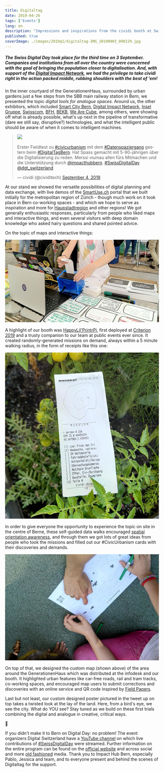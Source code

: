 ```yaml
---
title: Digitaltag
date: 2019-04-26
tags: ['Events']
lang: en
description: "Impressions and inspirations from the cividi booth at Swiss Digital Day 2019"
published: true
coverImage: ./images/2019q1/digitaltag-IMG_20190903_090229.jpg
---
```


##### The Swiss Digital Day took place for the third time on 3 September. Companies and institutions from all over the country were concerned with the goal of bringing the population closer to digitalisation. And, with support of the [Digital Impact Network](https://www.digitalimpact.ch), we had the privilege to take *cividi* right in the action packed middle, rubbing shoulders with the best of 'em!

In the inner courtyard of the GenerationenHaus, surrounded by urban gardens just a few steps from the SBB main railway station in Bern, we presented the topic _digital tools for analogue spaces_. Around us, the other exhibitors, which included [Smart City Bern](https://www.digitaltag.swiss/programm/die-intelligente-stadt-wie-engagieren-sich-ngos-startups-und-bevolkerung/), [Digital Impact Network](https://www.digitaltag.swiss/partner/digital-impact-network/), [Insel Gruppe](https://www.digitaltag.swiss/programm/insel-mit-herz/), [Swisscom](https://www.digitaltag.swiss/programm/virtueller-gemeindeschalter/), [BFH](https://www.digitaltag.swiss/programm/via-digital-lab-zum-master-of-digital-business-administration/), [BEKB](https://www.digitaltag.swiss/programm/digitale-trends-im-banken-sektor/), [We Are Cube](https://www.digitaltag.swiss/programm/was-macht-die-digitalisierung-mit-dir/), among others, were showing off what is already possible, what's up next in the pipeline of transformative (dare we still say, disruptive?) technologies, and what the intelligent public should be aware of when it comes to intelligent machines.

<blockquote class="twitter-tweet"><p><img src="https://pbs.twimg.com/media/EDobynZXkAAMVtq?format=jpg&name=small"></p><p lang="de" dir="ltr">Erster Fieldtest zu <a href="https://twitter.com/hashtag/civicurbanism?src=hash&amp;ref_src=twsrc%5Etfw">#civicurbanism</a> mit dem <a href="https://twitter.com/hashtag/Datenspaziergang?src=hash&amp;ref_src=twsrc%5Etfw">#Datenspaziergang</a> gestern beim <a href="https://twitter.com/hashtag/DigitalTagBern?src=hash&amp;ref_src=twsrc%5Etfw">#DigitalTagBern</a>. Hat Spass gemacht mit 5-90-jährigen über die Digitalisierung zu reden. Merssi viumau allen fürs Mitmachen und die Unterstützung durch <a href="https://twitter.com/impacthubbern?ref_src=twsrc%5Etfw">@impacthubbern</a>. <a href="https://twitter.com/hashtag/SwissDigitalDay?src=hash&amp;ref_src=twsrc%5Etfw">#SwissDigitalDay</a> <a href="https://twitter.com/dgt_switzerland?ref_src=twsrc%5Etfw">@dgt_switzerland</a></p>&mdash; cividi (@cividitech) <a href="https://twitter.com/cividitech/status/1169277627502407686?ref_src=twsrc%5Etfw">September 4, 2019</a></blockquote>

At our stand we showed the versatile possibilities of digital planning and data exchange, with live demos of the [SmartUse.ch](https://smartuse.ch) portal that we built initially for the metropolitan region of Zürich - though much work on it took place in Bern co-working spaces - and which we hope to serve as inspiration and more for [Haupstadtregion](https://hauptstadtregion.ch/) and other regions! We got generally enthusiastic responses, particularly from people who liked maps and interactive things, and even several visitors with deep domain knowledge who asked hairy questions and shared pointed advice.

On the topic of maps and interactive things:

![](./images/2019q1/digitaltag-IMG_20190903_162113.jpg)

A highlight of our booth was [HappyLil'PrintrPi](https://bitbucket.org/cividi/happylilprintrpi/src/master/README.md), first deployed at [Criterion 2019](https://cividi.be/blog/en/2019-04-26) and a trusty companion to our team at public events ever since. It created randomly-generated missions on demand, always within a 5 minute walking radius, in the form of receipts like this one:

![](./images/2019q1/digitaltag-IMG_20190903_163057.jpg)

In order to give everyone the opportunity to experience the topic on site in the centre of Berne, these self-guided data walks encouraged [spatial orientation awareness](https://www.gislounge.com/spatial-orientation-and-the-brain-the-effects-of-map-reading-and-navigation/), and through them we got lots of great ideas from people who took the missions and filled out our #CivicUrbanism cards with their discoveries and demands.

![](./images/2019q1/digitaltag-IMG_20190903_170636.jpg)

On top of that, we designed the custom map (shown above) of the area around the GenerationenHaus which was distributed at the infodesk and our booth. It highlighted urban features like car-free roads, rail and tram tracks, co-working spaces, and encouraged map users to submit corrections and discoveries with an online service and QR code inspired by [Field Papers](http://fieldpapers.org/).

Last but not least, our custom designed poster pictured in the tweet up on top takes a twisted look at the lay of the land. Here, from a bird's eye, we see the city. What do YOU see? Stay tuned as we build on these first trials combining the digital and analogue in creative, critical ways.

🚀

If you didn't make it to Bern on Digital Day: no problem! The event organizers Digital Switzerland have a [YouTube channel](https://youtu.be/V-gOB5cbhmQ) on which live contributions of [#SwissDigitalDay](https://twitter.com/hashtag/SwissDigitalDay?src=hash&amp;ref_src=twsrc%5Etfw) were streamed. Further information on the entire program can be found on the [official website](https://www.digitaltag.swiss/) and across social and more [old fashioned](https://www.schweizer-illustrierte.ch/people/talk-town/der-video-livestream-aus-bern-und-zurich) media. Thank you to Impact Hub Bern, especially Pablo, Jessica and team, and to everyone present and behind the scenes of Digitaltag for the support.
